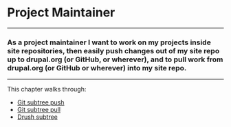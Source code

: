 Project Maintainer
==================

---
### As a project maintainer I want to work on my projects inside site repositories, then easily push changes out of my site repo up to drupal.org (or GitHub, or wherever), and to pull work from drupal.org (or GitHub or wherever) into my site repo.
---

This chapter walks through:
  * [Git subtree push](project-maintainer/git-subtree-push.md)
  * [Git subtree pull](project-maintainer/git-subtree-pull.md)
  * [Drush subtree](project-maintainer/drushsubtree.md)
